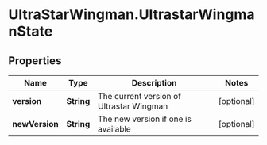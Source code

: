# UltraStarWingman.UltrastarWingmanState

## Properties

Name | Type | Description | Notes
------------ | ------------- | ------------- | -------------
**version** | **String** | The current version of Ultrastar Wingman | [optional] 
**newVersion** | **String** | The new version if one is available | [optional] 


